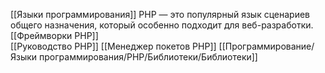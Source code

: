 [[Языки программирования]]
PHP — это популярный язык сценариев общего назначения, который особенно подходит для веб-разработки.
[[Фреймворки PHP]]  
[[Руководство PHP]]
[[Менеджер покетов PHP]]
[[Программирование/Языки программирования/PHP/Библиотеки/Библиотеки]]